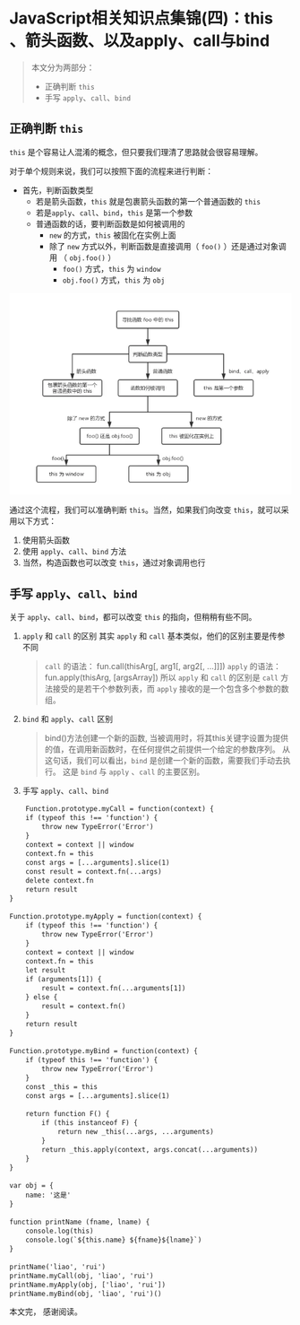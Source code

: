 # JavaScript相关知识点集锦(四)：this 、箭头函数、以及apply、call与bind

> 本文分为两部分：
> - 正确判断 `this`
> - 手写 `apply`、`call`、`bind`

## 正确判断 `this`

`this` 是个容易让人混淆的概念，但只要我们理清了思路就会很容易理解。

对于单个规则来说，我们可以按照下面的流程来进行判断：
<!--more-->

- 首先，判断函数类型
    - 若是箭头函数，`this` 就是包裹箭头函数的第一个普通函数的 `this`
    - 若是`apply`、`call`、`bind`，`this` 是第一个参数
    - 普通函数的话，要判断函数是如何被调用的
        - `new` 的方式，`this` 被固化在实例上面
        - 除了 `new` 方式以外，判断函数是直接调用（ `foo()` ）还是通过对象调用 （ `obj.foo()` ）
            - `foo()` 方式，`this` 为 `window`
            - `obj.foo()` 方式，`this` 为 `obj`

![image](../../images/old/javascriptBasis/4/this.png)

通过这个流程，我们可以准确判断 `this`。当然，如果我们向改变 `this`，就可以采用以下方式：
1. 使用箭头函数
2. 使用 `apply`、`call`、`bind` 方法
3. 当然，构造函数也可以改变 `this`，通过对象调用也行

## 手写 `apply`、`call`、`bind`

关于 `apply`、`call`、`bind`，都可以改变 `this` 的指向，但稍稍有些不同。

1. `apply` 和 `call` 的区别
    其实 `apply` 和 `call` 基本类似，他们的区别主要是传参不同
    >`call` 的语法：
    > fun.call(thisArg[, arg1[, arg2[, ...]]])
    >`apply` 的语法：
    > fun.apply(thisArg, [argsArray])
    >所以 `apply` 和 `call` 的区别是 `call` 方法接受的是若干个参数列表，而 `apply` 接收的是一个包含多个参数的数组。
2. `bind` 和 `apply`、`call` 区别
    > bind()方法创建一个新的函数, 当被调用时，将其this关键字设置为提供的值，在调用新函数时，在任何提供之前提供一个给定的参数序列。
    >从这句话，我们可以看出，`bind` 是创建一个新的函数，需要我们手动去执行。
    >这是 `bind` 与 `apply` 、`call` 的主要区别。
3. 手写 `apply`、`call`、`bind`
```
    Function.prototype.myCall = function(context) {
    if (typeof this !== 'function') {
        throw new TypeError('Error')
    }
    context = context || window
    context.fn = this
    const args = [...arguments].slice(1)
    const result = context.fn(...args)
    delete context.fn
    return result
}

Function.prototype.myApply = function(context) {
    if (typeof this !== 'function') {
        throw new TypeError('Error')
    }
    context = context || window
    context.fn = this
    let result
    if (arguments[1]) {
        result = context.fn(...arguments[1])
    } else {
        result = context.fn()
    }
    return result
}

Function.prototype.myBind = function(context) {
    if (typeof this !== 'function') {
        throw new TypeError('Error')
    }
    const _this = this
    const args = [...arguments].slice(1)

    return function F() {
        if (this instanceof F) {
            return new _this(...args, ...arguments)
        }
        return _this.apply(context, args.concat(...arguments))
    }
}

var obj = {
    name: '这是'
}

function printName (fname, lname) {
    console.log(this)
    console.log(`${this.name} ${fname}${lname}`)
}

printName('liao', 'rui')
printName.myCall(obj, 'liao', 'rui')
printName.myApply(obj, ['liao', 'rui'])
printName.myBind(obj, 'liao', 'rui')()

```

本文完， 感谢阅读。
